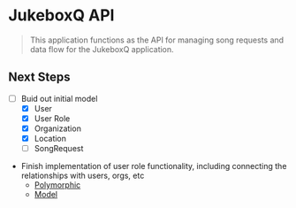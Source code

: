 # JukeboxQ API

> This application functions as the API for managing song requests and data flow for the JukeboxQ application.


## Next Steps

- [ ] Buid out initial model
  - [x] User
  - [x] User Role
  - [x] Organization
  - [x] Location
  - [ ] SongRequest
- Finish implementation of user role functionality, including connecting the relationships with users, orgs, etc
  - [Polymorphic](https://launchschool.com/blog/understanding-polymorphic-associations-in-rails)
  - [Model](https://www.lucidchart.com/documents/edit/7017a09e-68bf-49e5-ab97-e1a5ff5c9d44)
